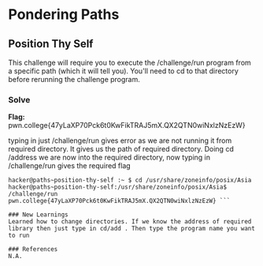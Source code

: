 # Pondering Paths

## Position Thy Self

This challenge will require you to execute the /challenge/run program from a specific path (which it will tell you). You'll need to cd to that directory before rerunning the challenge program. 

### Solve
**Flag:** pwn.college{47yLaXP70Pck6t0KwFikTRAJ5mX.QX2QTN0wiNxlzNzEzW} 

typing in just /challenge/run gives error as we are not running it from required directory. It gives us the path of required directory.
Doing cd /address we are now into the required directory, now typing in /challenge/run gives the required flag

```hacker@paths~position-thy-self :~ $ /challenge/run  
hacker@paths~position-thy-self :~ $ cd /usr/share/zoneinfo/posix/Asia 
hacker@paths~position-thy-self:/usr/share/zoneinfo/posix/Asia$ /challenge/run
pwn.college{47yLaXP70Pck6t0KwFikTRAJ5mX.QX2QTN0wiNxlzNzEzW} ```

### New Learnings
Learned how to change directories. If we know the address of required library then just type in cd/add . Then type the program name you want to run

### References 
N.A.
